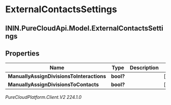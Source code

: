 # ExternalContactsSettings

## ININ.PureCloudApi.Model.ExternalContactsSettings

## Properties

|Name | Type | Description | Notes|
|------------ | ------------- | ------------- | -------------|
| **ManuallyAssignDivisionsToInteractions** | **bool?** |  | [optional] |
| **ManuallyAssignDivisionsToContacts** | **bool?** |  | [optional] |



_PureCloudPlatform.Client.V2 224.1.0_
